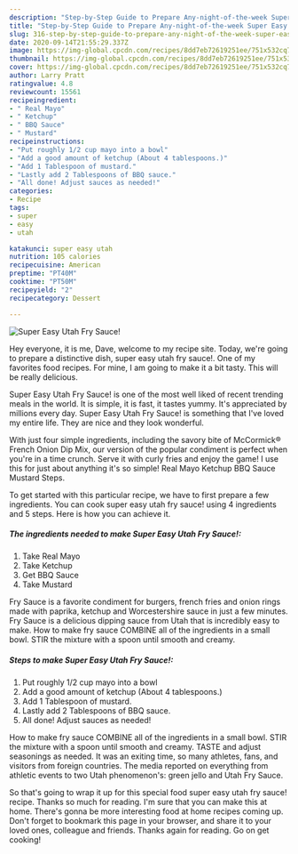 ```yaml
---
description: "Step-by-Step Guide to Prepare Any-night-of-the-week Super Easy Utah Fry Sauce!"
title: "Step-by-Step Guide to Prepare Any-night-of-the-week Super Easy Utah Fry Sauce!"
slug: 316-step-by-step-guide-to-prepare-any-night-of-the-week-super-easy-utah-fry-sauce
date: 2020-09-14T21:55:29.337Z
image: https://img-global.cpcdn.com/recipes/8dd7eb72619251ee/751x532cq70/super-easy-utah-fry-sauce-recipe-main-photo.jpg
thumbnail: https://img-global.cpcdn.com/recipes/8dd7eb72619251ee/751x532cq70/super-easy-utah-fry-sauce-recipe-main-photo.jpg
cover: https://img-global.cpcdn.com/recipes/8dd7eb72619251ee/751x532cq70/super-easy-utah-fry-sauce-recipe-main-photo.jpg
author: Larry Pratt
ratingvalue: 4.8
reviewcount: 15561
recipeingredient:
- " Real Mayo"
- " Ketchup"
- " BBQ Sauce"
- " Mustard"
recipeinstructions:
- "Put roughly 1/2 cup mayo into a bowl"
- "Add a good amount of ketchup (About 4 tablespoons.)"
- "Add 1 Tablespoon of mustard."
- "Lastly add 2 Tablespoons of BBQ sauce."
- "All done! Adjust sauces as needed!"
categories:
- Recipe
tags:
- super
- easy
- utah

katakunci: super easy utah 
nutrition: 105 calories
recipecuisine: American
preptime: "PT40M"
cooktime: "PT50M"
recipeyield: "2"
recipecategory: Dessert

---
```



![Super Easy Utah Fry Sauce!](https://img-global.cpcdn.com/recipes/8dd7eb72619251ee/751x532cq70/super-easy-utah-fry-sauce-recipe-main-photo.jpg)

Hey everyone, it is me, Dave, welcome to my recipe site. Today, we're going to prepare a distinctive dish, super easy utah fry sauce!. One of my favorites food recipes. For mine, I am going to make it a bit tasty. This will be really delicious.

Super Easy Utah Fry Sauce! is one of the most well liked of recent trending meals in the world. It is simple, it is fast, it tastes yummy. It's appreciated by millions every day. Super Easy Utah Fry Sauce! is something that I've loved my entire life. They are nice and they look wonderful.

With just four simple ingredients, including the savory bite of McCormick® French Onion Dip Mix, our version of the popular condiment is perfect when you&#39;re in a time crunch. Serve it with curly fries and enjoy the game! I use this for just about anything it&#39;s so simple! Real Mayo Ketchup BBQ Sauce Mustard Steps.


To get started with this particular recipe, we have to first prepare a few ingredients. You can cook super easy utah fry sauce! using 4 ingredients and 5 steps. Here is how you can achieve it.

<!--inarticleads1-->

##### The ingredients needed to make Super Easy Utah Fry Sauce!:

1. Take  Real Mayo
1. Take  Ketchup
1. Get  BBQ Sauce
1. Take  Mustard


Fry Sauce is a favorite condiment for burgers, french fries and onion rings made with paprika, ketchup and Worcestershire sauce in just a few minutes. Fry Sauce is a delicious dipping sauce from Utah that is incredibly easy to make. How to make fry sauce COMBINE all of the ingredients in a small bowl. STIR the mixture with a spoon until smooth and creamy. 

<!--inarticleads2-->

##### Steps to make Super Easy Utah Fry Sauce!:

1. Put roughly 1/2 cup mayo into a bowl
1. Add a good amount of ketchup (About 4 tablespoons.)
1. Add 1 Tablespoon of mustard.
1. Lastly add 2 Tablespoons of BBQ sauce.
1. All done! Adjust sauces as needed!


How to make fry sauce COMBINE all of the ingredients in a small bowl. STIR the mixture with a spoon until smooth and creamy. TASTE and adjust seasonings as needed. It was an exiting time, so many athletes, fans, and visitors from foreign countries. The media reported on everything from athletic events to two Utah phenomenon&#39;s: green jello and Utah Fry Sauce. 

So that's going to wrap it up for this special food super easy utah fry sauce! recipe. Thanks so much for reading. I'm sure that you can make this at home. There's gonna be more interesting food at home recipes coming up. Don't forget to bookmark this page in your browser, and share it to your loved ones, colleague and friends. Thanks again for reading. Go on get cooking!
